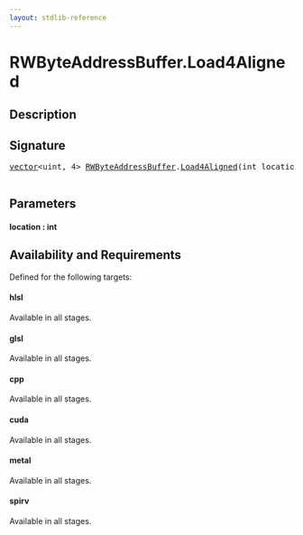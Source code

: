 ```yaml
---
layout: stdlib-reference
---
```


# RWByteAddressBuffer\.Load4Aligned

## Description





## Signature 

<pre>
<a href="/stdlib-reference/types/vector/index" class="code_type">vector</a>&lt;<span class="code_keyword">uint</span>, 4&gt; <a href="/stdlib-reference/types/RWByteAddressBuffer/index" class="code_type">RWByteAddressBuffer</a>.<a href="/stdlib-reference/types/RWByteAddressBuffer/Load4Aligned">Load4Aligned</a>(<span class="code_keyword">int</span> <span class='code_param'>location</span>);

</pre>

## Parameters

#### location : int

## Availability and Requirements

Defined for the following targets:

#### hlsl
Available in all stages.

#### glsl
Available in all stages.

#### cpp
Available in all stages.

#### cuda
Available in all stages.

#### metal
Available in all stages.

#### spirv
Available in all stages.



